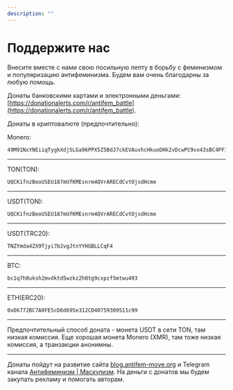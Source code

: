 ```yaml
---
description: ""
---
```


# Поддержите нас

Внесите вместе с нами свою посильную лепту в борьбу с феминизмом и популяризацию антифеминизма. Будем вам очень благодарны за любую помощь.

Донаты банковскими картами и электронными деньгами: [https://donationalerts.com/r/antifem_battle](https://donationalerts.com/r/antifem_battle).

Донаты в криптовалюте (предпочтительно):

Monero:

```
49M91NxYNEiiqTygkXdj5LGa96PPX5Z5BdJ7ckEVAuvhcHkuoDHk2vDcwPC9vx43sBC4PF1tqMmCsXq79Bu9WvNp9FutkfM
```

---

TON(TON):

```
UQCKifnzBeoUSEU187mUfKMEsnrm4QVrARECdCvtOjsdHcme
```

---

USDT(TON):

```
UQCKifnzBeoUSEU187mUfKMEsnrm4QVrARECdCvtOjsdHcme
```

---

USDT(TRC20):

```
TNZYmda4ZX9Tjyi7b2vgJtnYYHGBLLCqF4
```

---

BTC:

```
bc1q7h8uksh2mvdktd5wzkz2h0tg9cxpzf5mtwu493
```

---

ETH(ERC20):

```
0xD6772BC7A0FE5cD6d695e312CD40759309511c99
```

---

Предпочтительный способ доната - монета USDT в сети TON, там низкая комиссия. Еще хорошая монета Monero (XMR), там тоже низкая комиссия, а транзакции анонимны.

---

Донаты пойдут на развитие сайта [blog.antifem-move.org](https://blog.antifem-move.org/) и Telegram канала [Антифеминизм | Маскулизм](https://t.me/antifem_battle). На деньги с донатов мы будем закупать рекламу и помогать авторам.
